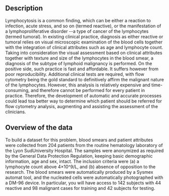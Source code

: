 ## Description
Lymphocytosis is a common finding, which can be either a reaction to infection, acute stress, and so on (termed reactive), or the manifestation of a lymphoproliferative disorder --a type of cancer of the lymphocytes (termed tumoral). In existing clinical practice, diagnosis as either reactive or tumoral relies on visual microscopic examination of the blood cells together with the integration of clinical attributes such as age and lymphocyte count. Taking into consideration the visual assessment based on clinical attributes together with texture and size of the lymphocytes in the blood smear, a diagnosis of the subtype of lymphoid malignancy is performed. On the positive side, such practice is fast and affordable. It suffers however from poor reproducibility. Additional clinical tests are required, with flow cytometry being the gold standard to definitively affirm the malignant nature of the lymphocytes. However, this analysis is relatively expensive and time-consuming, and therefore cannot be performed for every patient in practice. Therefore, the development of automatic and accurate processes could lead toa better way to determine which patient should be referred for flow cytometry analysis, augmenting and assisting the assessment of the clinicians.

## Overview of the data
To build a dataset for this problem, blood smears and patient attributes were collected from 204 patients from the routine hematology laboratory of the Lyon SudUniversity Hospital. The samples were anonymized as required by the General Data Protection Regulation, keeping basic demographic information, age and sex, intact. The inclusion criteria were (a) a lymphocyte count above 4×10^9/L, and (b) absence of opposition to the research. The blood smears were automatically produced by a Sysmex automat tool, and the nucleated cells were automatically photographed with a DM-96 device. In particular, you will have access to 142 subjects with 44 reactive and 98 malignant cases for training and 42 subjects for testing.